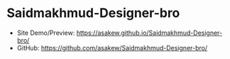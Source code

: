 # Saidmakhmud-Designer-bro

* Site Demo/Preview: https://asakew.github.io/Saidmakhmud-Designer-bro/
* GitHub: https://github.com/asakew/Saidmakhmud-Designer-bro/
